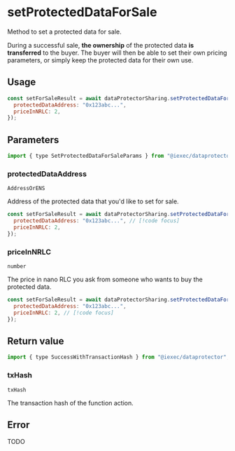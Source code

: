 # setProtectedDataForSale

Method to set a protected data for sale.

During a successful sale, **the ownership** of the protected data **is transferred** to the buyer.
The buyer will then be able to set their own pricing parameters, or simply keep the
protected data for their own use.

## Usage

```js
const setForSaleResult = await dataProtectorSharing.setProtectedDataForSale({
  protectedDataAddress: "0x123abc...",
  priceInNRLC: 2,
});
```

## Parameters

```js
import { type SetProtectedDataForSaleParams } from "@iexec/dataprotector";
```

### protectedDataAddress

`AddressOrENS`

Address of the protected data that you'd like to set for sale.

```js
const setForSaleResult = await dataProtectorSharing.setProtectedDataForSale({
  protectedDataAddress: "0x123abc...", // [!code focus]
  priceInNRLC: 2,
});
```

### priceInNRLC

`number`

The price in nano RLC you ask from someone who wants to buy the protected data.

```js
const setForSaleResult = await dataProtectorSharing.setProtectedDataForSale({
  protectedDataAddress: "0x123abc...",
  priceInNRLC: 2, // [!code focus]
});
```

## Return value

```js
import { type SuccessWithTransactionHash } from "@iexec/dataprotector";
```

### txHash

`txHash`

The transaction hash of the function action.

## Error

TODO
